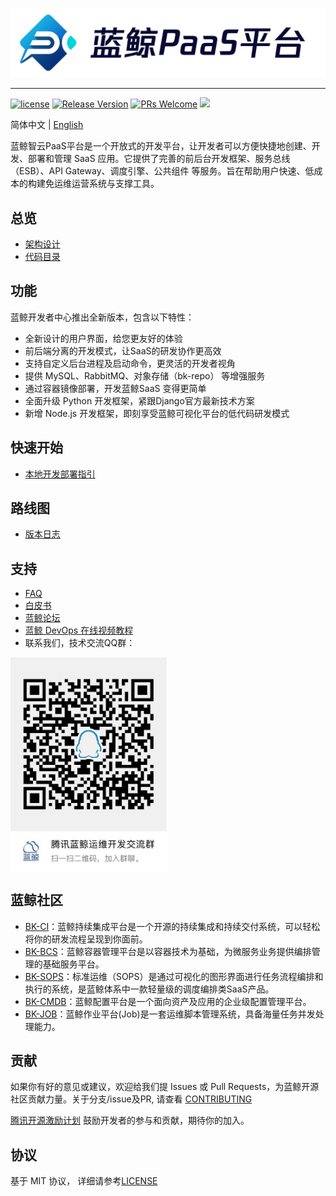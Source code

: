 ![](docs/resource/img/bk_paas_zh.png)

---

[![license](https://img.shields.io/badge/license-MIT-brightgreen.svg?style=flat)](https://github.com/Tencent/bk-PaaS/blob/master/LICENSE) [![Release Version](https://img.shields.io/badge/release-3.2.2-brightgreen.svg)](https://github.com/Tencent/bk-PaaS/releases) [![PRs Welcome](https://img.shields.io/badge/PRs-welcome-brightgreen.svg)](https://github.com/Tencent/bk-PaaS/pulls) [![](https://travis-ci.com/Tencent/bk-PaaS.svg?token=ypkHQqxUR3Y3ctuD7qFS&branch=master)](https://travis-ci.com/Tencent/bk-PaaS)


简体中文 | [English](readme_en.md)

蓝鲸智云PaaS平台是一个开放式的开发平台，让开发者可以方便快捷地创建、开发、部署和管理 SaaS 应用。它提供了完善的前后台开发框架、服务总线（ESB）、API Gateway、调度引擎、公共组件 等服务。旨在帮助用户快速、低成本的构建免运维运营系统与支撑工具。


## 总览

- [架构设计](docs/overview/architecture.md)
- [代码目录](docs/overview/project_codes.md)

## 功能

蓝鲸开发者中心推出全新版本，包含以下特性：

- 全新设计的用户界面，给您更友好的体验
- 前后端分离的开发模式，让SaaS的研发协作更高效
- 支持自定义后台进程及启动命令，更灵活的开发者视角
- 提供 MySQL、RabbitMQ、对象存储（bk-repo） 等增强服务
- 通过容器镜像部署，开发蓝鲸SaaS 变得更简单
- 全面升级 Python 开发框架，紧跟Django官方最新技术方案
- 新增 Node.js 开发框架，即刻享受蓝鲸可视化平台的低代码研发模式

## 快速开始 

- [本地开发部署指引](/docs/install/develop_guide.md)

## 路线图

- [版本日志](docs/release.md)

## 支持

- [FAQ](https://bk.tencent.com/docs/markdown/PaaS平台/产品白皮书/常见问题/FAQ.md)
- [白皮书](https://bk.tencent.com/docs/markdown/PaaS平台/产品白皮书/产品简介/README.md)
- [蓝鲸论坛](https://bk.tencent.com/s-mart/community)
- [蓝鲸 DevOps 在线视频教程](https://bk.tencent.com/s-mart/video)
- 联系我们，技术交流QQ群：

<img src="docs/resource/img/bk_qq_group.png" width="250" hegiht="250" align=center />

## 蓝鲸社区
- [BK-CI](https://github.com/Tencent/bk-ci)：蓝鲸持续集成平台是一个开源的持续集成和持续交付系统，可以轻松将你的研发流程呈现到你面前。
- [BK-BCS](https://github.com/Tencent/bk-bcs)：蓝鲸容器管理平台是以容器技术为基础，为微服务业务提供编排管理的基础服务平台。
- [BK-SOPS](https://github.com/Tencent/bk-sops)：标准运维（SOPS）是通过可视化的图形界面进行任务流程编排和执行的系统，是蓝鲸体系中一款轻量级的调度编排类SaaS产品。
- [BK-CMDB](https://github.com/Tencent/bk-cmdb)：蓝鲸配置平台是一个面向资产及应用的企业级配置管理平台。
- [BK-JOB](https://github.com/Tencent/bk-job)：蓝鲸作业平台(Job)是一套运维脚本管理系统，具备海量任务并发处理能力。

## 贡献 
如果你有好的意见或建议，欢迎给我们提 Issues 或 Pull Requests，为蓝鲸开源社区贡献力量。关于分支/issue及PR, 请查看 [CONTRIBUTING](docs/CONTRIBUTING.md)

[腾讯开源激励计划](https://opensource.tencent.com/contribution) 鼓励开发者的参与和贡献，期待你的加入。

## 协议

基于 MIT 协议， 详细请参考[LICENSE](LICENSE.txt)

